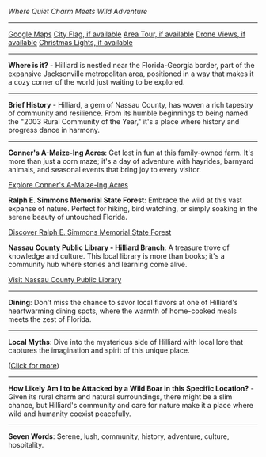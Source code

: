*Where Quiet Charm Meets Wild Adventure*

---

[Google Maps](https://www.google.com/maps/place/Hilliard,+FL/data=!3m1!1e3)
[City Flag, if available](https://www.google.com/search?tbm=isch&q=Hilliard+FL+Flag+Picture)
[Area Tour, if available](https://www.youtube.com/results?search_query=Hilliard+FL+4k+tour)
[Drone Views, if available](https://www.youtube.com/results?search_query=Hilliard+FL+4k+drone)
[Christmas Lights, if available](https://www.youtube.com/results?search_query=Hilliard+FL+christmas+lights)

---

**Where is it?** - Hilliard is nestled near the Florida-Georgia border, part of the expansive Jacksonville metropolitan area, positioned in a way that makes it a cozy corner of the world just waiting to be explored.

---

**Brief History** - Hilliard, a gem of Nassau County, has woven a rich tapestry of community and resilience. From its humble beginnings to being named the "2003 Rural Community of the Year," it's a place where history and progress dance in harmony.

---

**Conner's A-Maize-Ing Acres**: Get lost in fun at this family-owned farm. It's more than just a corn maze; it's a day of adventure with hayrides, barnyard animals, and seasonal events that bring joy to every visitor.

[Explore Conner's A-Maize-Ing Acres](https://www.youtube.com/results?search_query=Hilliard+Conner's+A-Maize-Ing+Acres)

**Ralph E. Simmons Memorial State Forest**: Embrace the wild at this vast expanse of nature. Perfect for hiking, bird watching, or simply soaking in the serene beauty of untouched Florida.

[Discover Ralph E. Simmons Memorial State Forest](https://www.youtube.com/results?search_query=Hilliard+Ralph+E.+Simmons+Memorial+State+Forest)

**Nassau County Public Library - Hilliard Branch**: A treasure trove of knowledge and culture. This local library is more than books; it's a community hub where stories and learning come alive.

[Visit Nassau County Public Library](https://www.youtube.com/results?search_query=Hilliard+Nassau+County+Public+Library)

---

**Dining**: Don't miss the chance to savor local flavors at one of Hilliard's heartwarming dining spots, where the warmth of home-cooked meals meets the zest of Florida.

---

**Local Myths**: Dive into the mysterious side of Hilliard with local lore that captures the imagination and spirit of this unique place.

([Click for more](https://www.google.com/search?q=Hilliard+FL+local+myths))

---

**How Likely Am I to be Attacked by a Wild Boar in this Specific Location?** - Given its rural charm and natural surroundings, there might be a slim chance, but Hilliard's community and care for nature make it a place where wild and humanity coexist peacefully.

---

**Seven Words**: Serene, lush, community, history, adventure, culture, hospitality.